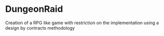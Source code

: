 # DungeonRaid
Creation of a RPG like game with restriction on the implementation using a design by contracts methodology
